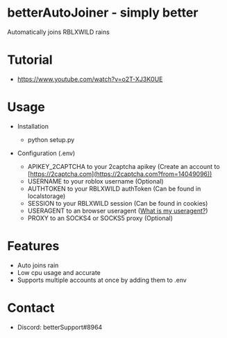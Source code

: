 # betterAutoJoiner - simply better
Automatically joins RBLXWILD rains

# Tutorial
  - https://www.youtube.com/watch?v=o2T-XJ3K0UE

# Usage
- Installation
  - python setup.py

- Configuration (.env)
  - APIKEY_2CAPTCHA to your 2captcha apikey (Create an account to [https://2captcha.com](https://2captcha.com?from=14049096))
  - USERNAME to your roblox username (Optional)
  - AUTHTOKEN to your RBLXWILD authToken (Can be found in localstorage)
  - SESSION to your RBLXWILD session (Can be found in cookies)
  - USERAGENT to an browser useragent ([What is my useragent?](https://www.whatismybrowser.com/detect/what-is-my-user-agent/))
  - PROXY to an SOCKS4 or SOCKS5 proxy (Optional)
  

# Features
- Auto joins rain
- Low cpu usage and accurate
- Supports multiple accounts at once by adding them to .env

# Contact
- Discord: betterSupport#8964
